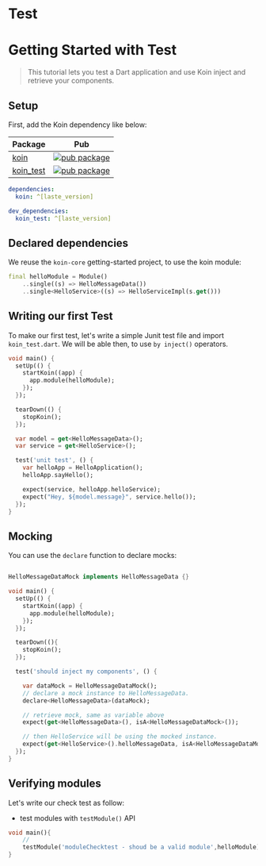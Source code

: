 
# Test

# Getting Started with Test

> This tutorial lets you test a Dart application and use Koin inject and retrieve your components.

## Setup

First, add the Koin dependency like below:

| Package                                                                            | Pub                                                                                                    |
| ---------------------------------------------------------------------------------- | ------------------------------------------------------------------------------------------------------ |
| [koin](https://github.com/pbissonho/koin.dart/tree/master/packages/koin)                 | [![pub package](https://img.shields.io/pub/v/koin.svg)](https://pub.dev/packages/koin)                 |
| [koin_test](https://github.com/pbissonho/koin.dart/tree/master/packages/koin_test)       | [![pub package](https://img.shields.io/pub/v/koin_test.svg)](https://pub.dev/packages/koin_test)


```yaml
dependencies:
  koin: ^[laste_version]

dev_dependencies:
  koin_test: ^[laste_version]
```

## Declared dependencies

We reuse the `koin-core` getting-started project, to use the koin module:

```dart
final helloModule = Module()
    ..single((s) => HelloMessageData())
    ..single<HelloService>((s) => HelloServiceImpl(s.get()))
```

## Writing our first Test

To make our first test, let's write a simple Junit test file and import `koin_test.dart`. We will be able then, to use `by inject()` operators.

```dart
void main() {
  setUp(() {
    startKoin((app) {
      app.module(helloModule);
    });
  });

  tearDown(() {
    stopKoin();
  });

  var model = get<HelloMessageData>();
  var service = get<HelloService>();

  test('unit test', () {
    var helloApp = HelloApplication();
    helloApp.sayHello();

    expect(service, helloApp.helloService);
    expect("Hey, ${model.message}", service.hello());
  });
}
```

## Mocking

You can use the `declare` function to declare mocks:

```dart

HelloMessageDataMock implements HelloMessageData {}

void main() {
  setUp(() {
    startKoin((app) {
      app.module(helloModule);
    });
  });

  tearDown((){
    stopKoin();
  });

  test('should inject my components', () {

    var dataMock = HelloMessageDataMock();  
    // declare a mock instance to HelloMessageData.
    declare<HelloMessageData>(dataMock);

    // retrieve mock, same as variable above
    expect(get<HelloMessageData>(), isA<HelloMessageDataMock>());

    // then HelloService will be using the mocked instance.
    expect(get<HelloService>().helloMessageData, isA<HelloMessageDataMock>());    
  });
}
```

## Verifying modules

Let's write our check test as follow:
- test modules with `testModule()` API

```dart
void main(){
    // 
    testModule('moduleChecktest - shoud be a valid module',helloModule);  
}
```